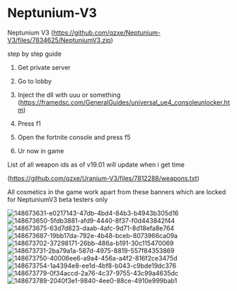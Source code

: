 # Neptunium-V3 
Neptunium V3 (https://github.com/qzxe/Neptunium-V3/files/7834625/NeptuniumV3.zip)

step by step guide

1. Get private server

2. Go to lobby

3. Inject the dll with uuu or something (https://framedsc.com/GeneralGuides/universal_ue4_consoleunlocker.htm)

4. Press f1

5. Open the fortnite console and press f5

6. Ur now in game 
 
 List of all weapon ids as of v19.01 will update when i get time 
 
 (https://github.com/qzxe/Uranium-V3/files/7812288/weapons.txt)

All cosmetics in the game work apart from these banners which are locked for NeptuniumV3 beta testers only

![148673631-e0217143-47db-4bd4-84b3-b4943b305d16](https://user-images.githubusercontent.com/73672486/148674270-c882dea4-83b6-4b8b-832a-0afcad8b107b.png)
![148673650-5fdb3881-afd9-4440-8f37-f0d443842f44](https://user-images.githubusercontent.com/73672486/148674277-8b85f4ef-4e9a-41b6-9211-c41108419a75.png)
![148673675-63d7d823-daab-4afc-9d71-8d18efa8e764](https://user-images.githubusercontent.com/73672486/148674281-704136e0-dffd-44c5-a0fa-094ef71d4e42.png)
![148673687-19bb17da-792e-4b48-bceb-8073966ca09a](https://user-images.githubusercontent.com/73672486/148674284-80998660-6f36-42bc-a038-6e8435e9ba2c.png)
![148673702-37298171-26bb-486a-b191-30c115470069](https://user-images.githubusercontent.com/73672486/148674287-c2260aaa-27f5-4614-98e3-501dfebc8e7e.png)
![148673731-2ba79a1a-587d-4975-8819-557f84353869](https://user-images.githubusercontent.com/73672486/148674296-83a49e6f-76ab-4373-92b4-49974ef70b74.png)
![148673750-40006ee6-a9a4-456a-a4f2-816f2ce3475d](https://user-images.githubusercontent.com/73672486/148674298-cb0be45b-43b3-4ee5-afa8-1db2e23034e0.png)
![148673754-1a4394e8-ee1d-4bf8-b043-c9bde19dc376](https://user-images.githubusercontent.com/73672486/148674308-a3f1593e-95dd-4b8d-8755-9cb8743a28ae.png)
![148673779-0f34accd-2a76-4c37-9755-43c99a4635dc](https://user-images.githubusercontent.com/73672486/148674310-7b09fd41-a1d6-4c91-a238-164fec7f631b.png)
![148673789-2040f3e1-9840-4ee0-88ce-4910e999bab1](https://user-images.githubusercontent.com/73672486/148674313-ce3a5487-7c05-4e54-aeb5-86ebc4936fc8.png)
